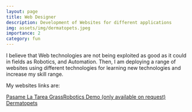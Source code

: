 ```yaml
---
layout: page
title: Web Designer
description: Development of Websites for different applications
img: assets/img/dermatopets.jpeg
importance: 2
category: fun
---
```


I believe that Web technologies are not being exploited as good as it could in fields as Robotics, and Automation. Then, I am deploying a range of websites using different technologies for learning new technologies and increase my skill range.

My websites links are:

<a href=https://pasamelatarea.online/login> Pasame La Tarea </a>
<a href=https://grassrobotics.sytes.net> GrassRobotics Demo (only available on request) </a>
<a href=https://www.dermatopets.com/> Dermatopets </a>
